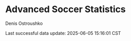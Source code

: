 # Advanced Soccer Statistics
Denis Ostroushko

<!-- gfm -->

Last successful data update: 2025-06-05 15:16:01 CST

